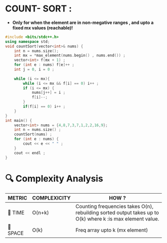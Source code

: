 # COUNT- SORT :
- **Only for when the element are in non-megative ranges , and upto a fixed mx values (reachable)!**
```cpp
#include <bits/stdc++.h>
using namespace std;
void countSort(vector<int>& nums) {
    int n = nums.size();
    int mx = *max_element(nums.begin() , nums.end()) ;
    vector<int> f(mx + 1) ;
    for (int e : nums) f[e]++ ;
    int j = 0, i = 0 ; 
    
    while (i <= mx){
        while (i <= mx && f[i] == 0) i++ ;
        if (i <= mx) {
            nums[j++] = i ;
            f[i]--;
        }
        if(f[i] == 0) i++ ;
    }
}
int main() {
	vector<int> nums = {4,8,7,3,7,1,2,2,16,9};
	int n = nums.size() ;
	countSort(nums) ;
	for (int e : nums) {
	    cout << e << " " ;
	}
	cout << endl ;
}

```

# 🔍 Complexity Analysis


| METRIC   | COMPLEXICITY  |    HOW ? |
|-----------|-------------|------------|
| 🧭 TIME  |  O(n+k)         |  Counting frequencies takes O(n), rebuilding sorted output takes up to O(k) where k :is max element value.         |
| 🧠 SPACE |   O(k)       |   Freq array upto k (mx element)       |
